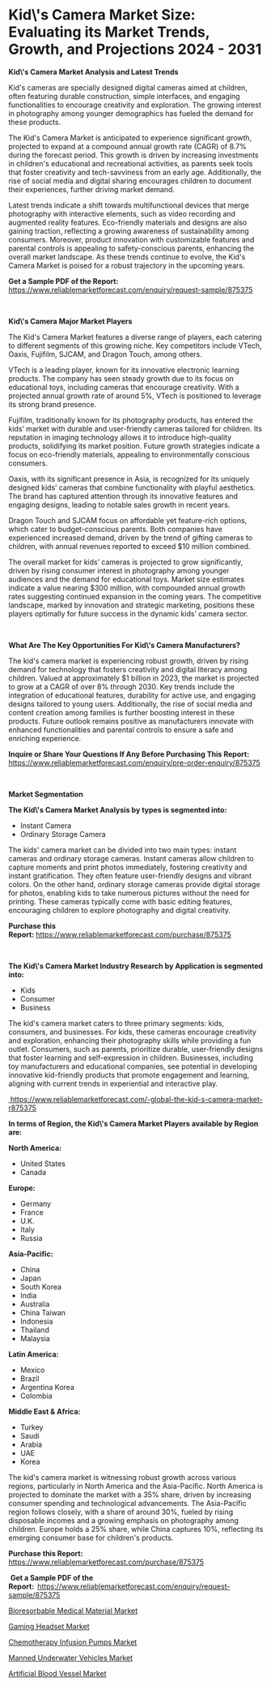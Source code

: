 <p><h1>Kid\'s Camera Market Size: Evaluating its Market Trends, Growth, and Projections 2024 - 2031</h1></p><p><strong>Kid\'s Camera Market Analysis and Latest Trends</strong></p>
<p><p>Kid's cameras are specially designed digital cameras aimed at children, often featuring durable construction, simple interfaces, and engaging functionalities to encourage creativity and exploration. The growing interest in photography among younger demographics has fueled the demand for these products.</p><p>The Kid's Camera Market is anticipated to experience significant growth, projected to expand at a compound annual growth rate (CAGR) of 8.7% during the forecast period. This growth is driven by increasing investments in children's educational and recreational activities, as parents seek tools that foster creativity and tech-savviness from an early age. Additionally, the rise of social media and digital sharing encourages children to document their experiences, further driving market demand.</p><p>Latest trends indicate a shift towards multifunctional devices that merge photography with interactive elements, such as video recording and augmented reality features. Eco-friendly materials and designs are also gaining traction, reflecting a growing awareness of sustainability among consumers. Moreover, product innovation with customizable features and parental controls is appealing to safety-conscious parents, enhancing the overall market landscape. As these trends continue to evolve, the Kid's Camera Market is poised for a robust trajectory in the upcoming years.</p></p>
<p><strong>Get a Sample PDF of the Report:&nbsp;</strong> <a href="https://www.reliablemarketforecast.com/enquiry/request-sample/875375">https://www.reliablemarketforecast.com/enquiry/request-sample/875375</a></p>
<p>&nbsp;</p>
<p><strong>Kid\'s Camera Major Market Players</strong></p>
<p><p>The Kid's Camera Market features a diverse range of players, each catering to different segments of this growing niche. Key competitors include VTech, Oaxis, Fujifilm, SJCAM, and Dragon Touch, among others. </p><p>VTech is a leading player, known for its innovative electronic learning products. The company has seen steady growth due to its focus on educational toys, including cameras that encourage creativity. With a projected annual growth rate of around 5%, VTech is positioned to leverage its strong brand presence.</p><p>Fujifilm, traditionally known for its photography products, has entered the kids’ market with durable and user-friendly cameras tailored for children. Its reputation in imaging technology allows it to introduce high-quality products, solidifying its market position. Future growth strategies indicate a focus on eco-friendly materials, appealing to environmentally conscious consumers.</p><p>Oaxis, with its significant presence in Asia, is recognized for its uniquely designed kids’ cameras that combine functionality with playful aesthetics. The brand has captured attention through its innovative features and engaging designs, leading to notable sales growth in recent years.</p><p>Dragon Touch and SJCAM focus on affordable yet feature-rich options, which cater to budget-conscious parents. Both companies have experienced increased demand, driven by the trend of gifting cameras to children, with annual revenues reported to exceed $10 million combined.</p><p>The overall market for kids’ cameras is projected to grow significantly, driven by rising consumer interest in photography among younger audiences and the demand for educational toys. Market size estimates indicate a value nearing $300 million, with compounded annual growth rates suggesting continued expansion in the coming years. The competitive landscape, marked by innovation and strategic marketing, positions these players optimally for future success in the dynamic kids’ camera sector.</p></p>
<p>&nbsp;</p>
<p><strong>What Are The Key Opportunities For Kid\'s Camera Manufacturers?</strong></p>
<p><p>The kid's camera market is experiencing robust growth, driven by rising demand for technology that fosters creativity and digital literacy among children. Valued at approximately $1 billion in 2023, the market is projected to grow at a CAGR of over 8% through 2030. Key trends include the integration of educational features, durability for active use, and engaging designs tailored to young users. Additionally, the rise of social media and content creation among families is further boosting interest in these products. Future outlook remains positive as manufacturers innovate with enhanced functionalities and parental controls to ensure a safe and enriching experience.</p></p>
<p><strong>Inquire or Share Your Questions If Any Before Purchasing This Report:</strong> <a href="https://www.reliablemarketforecast.com/enquiry/pre-order-enquiry/875375">https://www.reliablemarketforecast.com/enquiry/pre-order-enquiry/875375</a></p>
<p>&nbsp;</p>
<p><strong>Market Segmentation</strong></p>
<p><strong>The Kid\'s Camera Market Analysis by types is segmented into:</strong></p>
<p><ul><li>Instant Camera</li><li>Ordinary Storage Camera</li></ul></p>
<p><p>The kids' camera market can be divided into two main types: instant cameras and ordinary storage cameras. Instant cameras allow children to capture moments and print photos immediately, fostering creativity and instant gratification. They often feature user-friendly designs and vibrant colors. On the other hand, ordinary storage cameras provide digital storage for photos, enabling kids to take numerous pictures without the need for printing. These cameras typically come with basic editing features, encouraging children to explore photography and digital creativity.</p></p>
<p><strong>Purchase this Report:&nbsp;</strong><a href="https://www.reliablemarketforecast.com/purchase/875375">https://www.reliablemarketforecast.com/purchase/875375</a></p>
<p>&nbsp;</p>
<p><strong>The Kid\'s Camera Market Industry Research by Application is segmented into:</strong></p>
<p><ul><li>Kids</li><li>Consumer</li><li>Business</li></ul></p>
<p><p>The kid's camera market caters to three primary segments: kids, consumers, and businesses. For kids, these cameras encourage creativity and exploration, enhancing their photography skills while providing a fun outlet. Consumers, such as parents, prioritize durable, user-friendly designs that foster learning and self-expression in children. Businesses, including toy manufacturers and educational companies, see potential in developing innovative kid-friendly products that promote engagement and learning, aligning with current trends in experiential and interactive play.</p></p>
<p><a href="https://www.reliablemarketforecast.com/-global-the-kid-s-camera-market-r875375">&nbsp;https://www.reliablemarketforecast.com/-global-the-kid-s-camera-market-r875375</a></p>
<p><strong>In terms of Region, the Kid\'s Camera Market Players available by Region are:</strong></p>
<p>
    <p> <strong> North America: </strong>
        <ul>
            <li>United States</li>
            <li>Canada</li>
        </ul>
        </p> 
    <p> <strong> Europe: </strong>
        <ul>
            <li>Germany</li>
            <li>France</li>
            <li>U.K.</li>
            <li>Italy</li>
            <li>Russia</li>
        </ul>
        </p> 
    <p> <strong> Asia-Pacific: </strong>
        <ul>
            <li>China</li>
            <li>Japan</li>
            <li>South Korea</li>
            <li>India</li>
            <li>Australia</li>
            <li>China Taiwan</li>
            <li>Indonesia</li>
            <li>Thailand</li>
            <li>Malaysia</li>
        </ul>
        </p> 
    <p> <strong> Latin America: </strong>
        <ul>
            <li>Mexico</li>
            <li>Brazil</li>
            <li>Argentina Korea</li>
            <li>Colombia</li>
        </ul>
        </p> 
    <p> <strong> Middle East & Africa: </strong>
        <ul>
            <li>Turkey</li>
            <li>Saudi</li>
            <li>Arabia</li>
            <li>UAE</li>
            <li>Korea</li>
        </ul>
    </p>
    </p>
<p><p>The kid's camera market is witnessing robust growth across various regions, particularly in North America and the Asia-Pacific. North America is projected to dominate the market with a 35% share, driven by increasing consumer spending and technological advancements. The Asia-Pacific region follows closely, with a share of around 30%, fueled by rising disposable incomes and a growing emphasis on photography among children. Europe holds a 25% share, while China captures 10%, reflecting its emerging consumer base for children's products.</p></p>
<p><strong>Purchase this Report: </strong><a href="https://www.reliablemarketforecast.com/purchase/875375">https://www.reliablemarketforecast.com/purchase/875375</a></p>
<p>&nbsp;<strong>Get a Sample PDF of the Report:&nbsp;&nbsp;</strong><a href="https://www.reliablemarketforecast.com/enquiry/request-sample/875375">https://www.reliablemarketforecast.com/enquiry/request-sample/875375</a></p>
<p><strong></strong></p>
<p><p><a href="https://www.linkedin.com/pulse/bioresorbable-medical-material-market-report-product-type-lklze?trackingId=4TsUhvDNQ0iDNCR%2FGNuFkw%3D%3D">Bioresorbable Medical Material Market</a></p><p><a href="https://www.linkedin.com/pulse/gaming-headset-market-global-trends-forecast-2024-2031-ugnve?trackingId=c3ClVyFFudmEcV%2Fh1tjyvw%3D%3D">Gaming Headset Market</a></p><p><a href="https://www.linkedin.com/pulse/chemotherapy-infusion-pumps-market-size-share-trends-analysis-ur82e?trackingId=%2BDJBbSy8SBuZ1RmoZflwMg%3D%3D">Chemotherapy Infusion Pumps Market</a></p><p><a href="https://www.linkedin.com/pulse/manned-underwater-vehicles-market-size-segmentation-trends-q4ggc?trackingId=JcAO0WQkSl6ULblWpCpQrw%3D%3D">Manned Underwater Vehicles Market</a></p><p><a href="https://www.linkedin.com/pulse/emerging-trends-artificial-blood-vessel-market-global-outlook-xfhje?trackingId=BTWPtsW8Q%2Fy%2F9HByjSEZEg%3D%3D">Artificial Blood Vessel Market</a></p></p>